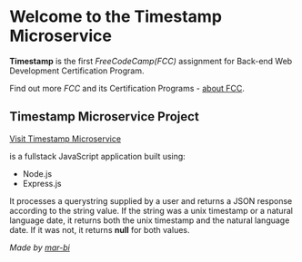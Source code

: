 Welcome to the Timestamp Microservice
=========================


**Timestamp** is the first *FreeCodeCamp(FCC)* assignment for Back-end Web Development Certification Program.

Find out more *FCC* and its Certification Programs - [about FCC](https://www.freecodecamp.org).


Timestamp Microservice Project
------------
[Visit Timestamp Microservice](https://stitch-zoo.glitch.me/)

is a fullstack JavaScript application built using: 
- Node.js
- Express.js

It processes a querystring supplied by a user and returns a JSON response according to the string value. If the string was a unix timestamp or a natural language date, it returns both the unix timestamp and the natural language date. If it was not, it returns **null** for both values.   

*Made by [mar-bi](https://mar-bi.github.io)*



